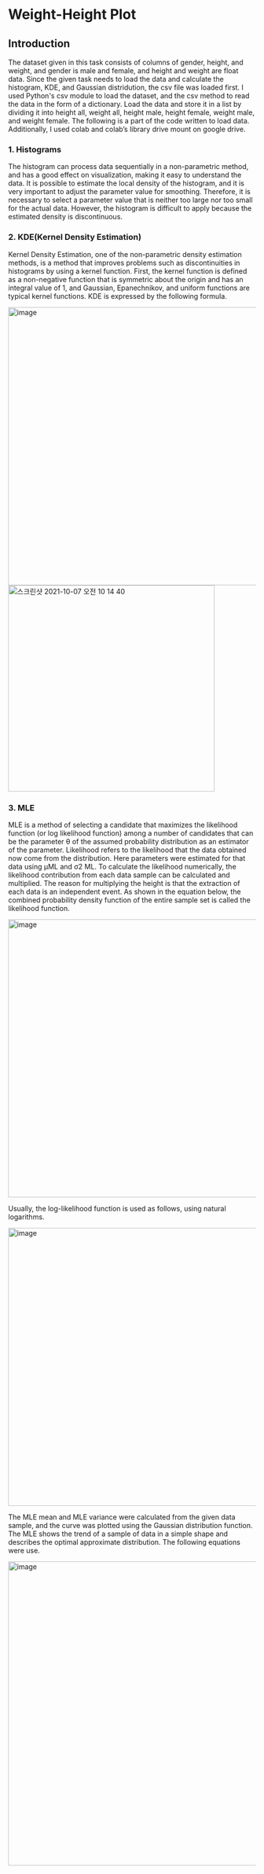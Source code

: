 # Weight-Height Plot

  ## Introduction
  The dataset given in this task consists of columns of gender, height, and weight, and gender is male and female, and height and weight are float data. Since the given task needs to load the data and calculate the histogram, KDE, and Gaussian distridution, the csv file was loaded first. I used Python's csv module to load the dataset, and the csv method to read the data in the form of a dictionary. Load the data and store it in a list by dividing it into height all, weight all, height male, height female, weight male, and weight female. The following is a part of the code written to load data. Additionally, I used colab and colab’s library drive mount on google drive.

  ### 1. Histograms
  The histogram can process data sequentially in a non-parametric method, and has a good effect on visualization, making it easy to understand the data. It is possible to estimate the local density of the histogram, and it is very important to adjust the parameter value for smoothing. Therefore, it is necessary to select a parameter value that is neither too large nor too small for the actual data. However, the histogram is difficult to apply because the estimated density is discontinuous.
  
  ### 2. KDE(Kernel Density Estimation)
  Kernel Density Estimation, one of the non-parametric density estimation methods, is a method that improves problems such as discontinuities in histograms by using  a kernel function. First, the kernel function is defined as a non-negative function that is symmetric about the origin and has an integral value of 1, and Gaussian, Epanechnikov, and uniform functions are typical kernel functions. KDE is expressed by the following formula.

  <img width="566" alt="image" src="https://user-images.githubusercontent.com/49769190/136489335-0557b89b-b8c8-475a-b9ea-d4dd58645125.png">

  <img width="420" alt="스크린샷 2021-10-07 오전 10 14 40" src="https://user-images.githubusercontent.com/49769190/136496982-6ffe1ee4-6fd6-4eab-8b54-265a13297b61.png">


  ### 3. MLE
  MLE is a method of selecting a candidate that maximizes the likelihood function (or log likelihood function) among a number of candidates that can be the parameter θ of the assumed probability distribution as an estimator of the parameter. Likelihood refers to the likelihood that the data obtained now come from the distribution. Here parameters were estimated for that data using μML and σ2 ML. To calculate the likelihood numerically, the likelihood contribution from each data sample can be calculated and multiplied. The reason for multiplying the height is that the extraction of each data is an independent event. As shown in the equation below, the combined probability density function of the entire sample set is called the likelihood function.
  
  <img width="566" alt="image" src="https://user-images.githubusercontent.com/49769190/136489192-c5e38c94-ccf3-4e2f-9668-f576290f9d8e.png">

Usually, the log-likelihood function is used as follows, using natural logarithms.

  <img width="566" alt="image" src="https://user-images.githubusercontent.com/49769190/136489262-96bf272c-4f35-4210-a227-bb9982f64a23.png">

The MLE mean and MLE variance were calculated from the given data sample, and the curve was plotted using the Gaussian distribution function. The MLE shows the trend of a sample of data in a simple shape and describes the optimal approximate distribution. The following equations were use.
 
  <img width="619" alt="image" src="https://user-images.githubusercontent.com/49769190/136489383-79af0d99-de58-433f-a198-0d9aebcf5437.png">
  
  
